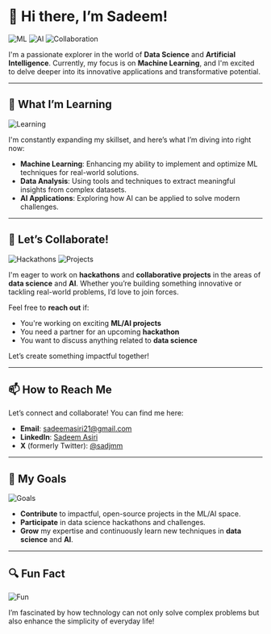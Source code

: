 # 🎀 Hi there, I’m Sadeem!

![ML](https://img.shields.io/badge/Machine_Learning-Exciting-blue)
![AI](https://img.shields.io/badge/Artificial_Intelligence-Innovative-brightgreen)
![Collaboration](https://img.shields.io/badge/Collaboration-Welcome-yellow)

I'm a passionate explorer in the world of **Data Science** and **Artificial Intelligence**. Currently, my focus is on **Machine Learning**, and I'm excited to delve deeper into its innovative applications and transformative potential.

---

## 🌱 What I’m Learning

![Learning](https://img.shields.io/badge/Learning-Never_Stops-orange)

I'm constantly expanding my skillset, and here’s what I’m diving into right now:

- **Machine Learning**: Enhancing my ability to implement and optimize ML techniques for real-world solutions.
- **Data Analysis**: Using tools and techniques to extract meaningful insights from complex datasets.
- **AI Applications**: Exploring how AI can be applied to solve modern challenges.

---

## 🤝 Let’s Collaborate!

![Hackathons](https://img.shields.io/badge/Hackathons-Join_Us-purple)
![Projects](https://img.shields.io/badge/Projects-Open_to_Collaboration-red)

I'm eager to work on **hackathons** and **collaborative projects** in the areas of **data science** and **AI**. Whether you’re building something innovative or tackling real-world problems, I’d love to join forces. 

Feel free to **reach out** if:
- You're working on exciting **ML/AI projects**
- You need a partner for an upcoming **hackathon**
- You want to discuss anything related to **data science**

Let’s create something impactful together!

---

## 📫 How to Reach Me

Let’s connect and collaborate! You can find me here:

- **Email**: [sadeemasiri21@gmail.com](mailto:sadeemasiri21@gmail.com)
- **LinkedIn**: [Sadeem Asiri](https://www.linkedin.com/in/sadeemasiri2003)
- **X** (formerly Twitter): [@sadjmm](https://x.com/sadjmm)

---

## 🎯 My Goals

![Goals](https://img.shields.io/badge/Goals-Achieve_More-red)

- **Contribute** to impactful, open-source projects in the ML/AI space.
- **Participate** in data science hackathons and challenges.
- **Grow** my expertise and continuously learn new techniques in **data science** and **AI**.

---

## 🔍 Fun Fact

![Fun](https://img.shields.io/badge/Fun_Fact-Tech_for_Good-green)

I’m fascinated by how technology can not only solve complex problems but also enhance the simplicity of everyday life!
